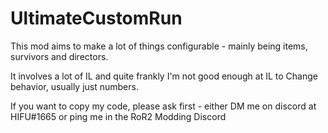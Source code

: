 # UltimateCustomRun

This mod aims to make a lot of things configurable - mainly being items, survivors and directors.

It involves a lot of IL and quite frankly I'm not good enough at IL to Change behavior, usually just numbers.

If you want to copy my code, please ask first - either DM me on discord at HIFU#1665 or ping me in the RoR2 Modding Discord

